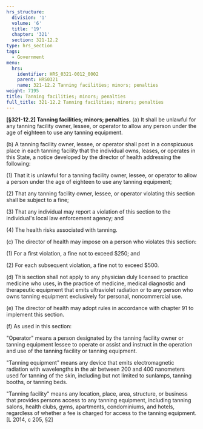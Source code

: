 ```yaml
---
hrs_structure:
  division: '1'
  volume: '6'
  title: '19'
  chapter: '321'
  section: 321-12.2
type: hrs_section
tags:
  - Government
menu:
  hrs:
    identifier: HRS_0321-0012_0002
    parent: HRS0321
    name: 321-12.2 Tanning facilities; minors; penalties
weight: 7195
title: Tanning facilities; minors; penalties
full_title: 321-12.2 Tanning facilities; minors; penalties
---
```

**[§321-12.2] Tanning facilities; minors; penalties.** (a) It shall be unlawful for any tanning facility owner, lessee, or operator to allow any person under the age of eighteen to use any tanning equipment.

(b) A tanning facility owner, lessee, or operator shall post in a conspicuous place in each tanning facility that the individual owns, leases, or operates in this State, a notice developed by the director of health addressing the following:

(1) That it is unlawful for a tanning facility owner, lessee, or operator to allow a person under the age of eighteen to use any tanning equipment;

(2) That any tanning facility owner, lessee, or operator violating this section shall be subject to a fine;

(3) That any individual may report a violation of this section to the individual's local law enforcement agency; and

(4) The health risks associated with tanning.

(c) The director of health may impose on a person who violates this section:

(1) For a first violation, a fine not to exceed $250; and

(2) For each subsequent violation, a fine not to exceed $500.

(d) This section shall not apply to any physician duly licensed to practice medicine who uses, in the practice of medicine, medical diagnostic and therapeutic equipment that emits ultraviolet radiation or to any person who owns tanning equipment exclusively for personal, noncommercial use.

(e) The director of health may adopt rules in accordance with chapter 91 to implement this section.

(f) As used in this section:

"Operator" means a person designated by the tanning facility owner or tanning equipment lessee to operate or assist and instruct in the operation and use of the tanning facility or tanning equipment.

"Tanning equipment" means any device that emits electromagnetic radiation with wavelengths in the air between 200 and 400 nanometers used for tanning of the skin, including but not limited to sunlamps, tanning booths, or tanning beds.

"Tanning facility" means any location, place, area, structure, or business that provides persons access to any tanning equipment, including tanning salons, health clubs, gyms, apartments, condominiums, and hotels, regardless of whether a fee is charged for access to the tanning equipment. [L 2014, c 205, §2]